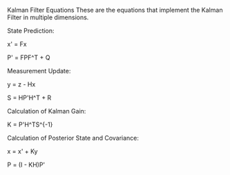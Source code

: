 Kalman Filter Equations
These are the equations that implement the Kalman Filter in multiple dimensions.

State Prediction:

x' = Fx

P' = FPF^T + Q

Measurement Update:

y = z - Hx

S = HP'H^T + R

Calculation of Kalman Gain:

K = P'H^TS^{-1} 

Calculation of Posterior State and Covariance:

x = x' + Ky

P = (I - KH)P'
